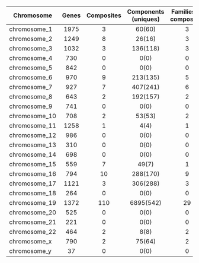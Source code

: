 | Chromosome | Genes | Composites | Components (uniques) | Families of composites |
|------------|:-----:|:----------:|:--------------------:|:----------------------:|
| chromosome_1 | 1975 | 3 | 60(60) | 3 | 
| chromosome_2 | 1249 | 8 | 26(16) | 3 | 
| chromosome_3 | 1032 | 3 | 136(118) | 3 | 
| chromosome_4 | 730 | 0 | 0(0) | 0 | 
| chromosome_5 | 842 | 0 | 0(0) | 0 | 
| chromosome_6 | 970 | 9 | 213(135) | 5 | 
| chromosome_7 | 927 | 7 | 407(241) | 6 | 
| chromosome_8 | 643 | 2 | 192(157) | 2 | 
| chromosome_9 | 741 | 0 | 0(0) | 0 | 
| chromosome_10 | 708 | 2 | 53(53) | 2 | 
| chromosome_11 | 1258 | 1 | 4(4) | 1 | 
| chromosome_12 | 986 | 0 | 0(0) | 0 | 
| chromosome_13 | 310 | 0 | 0(0) | 0 | 
| chromosome_14 | 698 | 0 | 0(0) | 0 | 
| chromosome_15 | 559 | 7 | 49(7) | 1 | 
| chromosome_16 | 794 | 10 | 288(170) | 9 | 
| chromosome_17 | 1121 | 3 | 306(288) | 3 | 
| chromosome_18 | 264 | 0 | 0(0) | 0 | 
| chromosome_19 | 1372 | 110 | 6895(542) | 29 | 
| chromosome_20 | 525 | 0 | 0(0) | 0 | 
| chromosome_21 | 221 | 0 | 0(0) | 0 | 
| chromosome_22 | 464 | 2 | 8(8) | 2 | 
| chromosome_x | 790 | 2 | 75(64) | 2 | 
| chromosome_y | 37 | 0 | 0(0) | 0 | 
